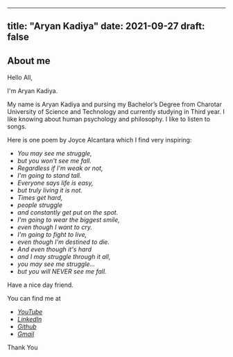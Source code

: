 
---
title: "Aryan Kadiya"
date: 2021-09-27
draft: false
---

## About me
Hello All,

I'm Aryan Kadiya.

My name is Aryan Kadiya and pursing my Bachelor’s Degree from Charotar University of Science and Technology and currently studying in Third year. I like knowing about human psychology and philosophy. I like to listen to songs.


Here is one poem by Joyce Alcantara which I find very inspiring:


- *You may see me struggle,*
- *but you won't see me fall.*
- *Regardless if I'm weak or not,*
- *I'm going to stand tall.*
- *Everyone says life is easy,*
- *but truly living it is not.*
- *Times get hard,*
- *people struggle*
- *and constantly get put on the spot.*
- *I'm going to wear the biggest smile,*
- *even though I want to cry.*
- *I'm going to fight to live,*
- *even though I'm destined to die.*
- *And even though it's hard*
- *and I may struggle through it all,*
- *you may see me struggle...*
- *but you will NEVER see me fall.* 







Have a nice day friend.

You can find me at

 - [*YouTube*](https://www.youtube.com/channel/UCRbHthoCRIBP3xvHDyaOrmA?view_as=subscriber)
 - [*LinkedIn*](https://www.linkedin.com/in/aryan-kadiya-32b92018b/)
 - [*Github*](https://github.com/ak523)
 - [*Gmail*](mailto:aryankadiya@gmail.com)

Thank You
